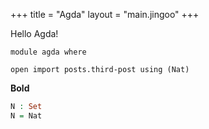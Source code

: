 +++
title = "Agda"
layout = "main.jingoo"
+++

Hello Agda!

```
module agda where

open import posts.third-post using (Nat)
```

**Bold**

```agda
N : Set
N = Nat
```
